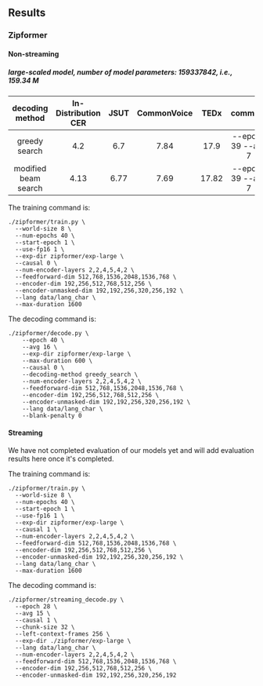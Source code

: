 ## Results

### Zipformer

#### Non-streaming

##### large-scaled model, number of model parameters: 159337842, i.e., 159.34 M

|   decoding method    | In-Distribution CER | JSUT | CommonVoice | TEDx  |      comment       |
| :------------------: | :-----------------: | :--: | :---------: | :---: | :----------------: |
|    greedy search     |         4.2         | 6.7  |    7.84     | 17.9  | --epoch 39 --avg 7 |
| modified beam search |        4.13         | 6.77 |    7.69     | 17.82 | --epoch 39 --avg 7 |

The training command is:

```shell
./zipformer/train.py \
  --world-size 8 \
  --num-epochs 40 \
  --start-epoch 1 \
  --use-fp16 1 \
  --exp-dir zipformer/exp-large \
  --causal 0 \
  --num-encoder-layers 2,2,4,5,4,2 \
  --feedforward-dim 512,768,1536,2048,1536,768 \
  --encoder-dim 192,256,512,768,512,256 \
  --encoder-unmasked-dim 192,192,256,320,256,192 \
  --lang data/lang_char \
  --max-duration 1600 
```

The decoding command is:

```shell
./zipformer/decode.py \
    --epoch 40 \
    --avg 16 \
    --exp-dir zipformer/exp-large \
    --max-duration 600 \
    --causal 0 \
    --decoding-method greedy_search \
    --num-encoder-layers 2,2,4,5,4,2 \
    --feedforward-dim 512,768,1536,2048,1536,768 \
    --encoder-dim 192,256,512,768,512,256 \
    --encoder-unmasked-dim 192,192,256,320,256,192 \
    --lang data/lang_char \
    --blank-penalty 0
```

#### Streaming

We have not completed evaluation of our models yet and will add evaluation results here once it's completed.

The training command is:
```shell
./zipformer/train.py \
  --world-size 8 \
  --num-epochs 40 \
  --start-epoch 1 \
  --use-fp16 1 \
  --exp-dir zipformer/exp-large \
  --causal 1 \
  --num-encoder-layers 2,2,4,5,4,2 \
  --feedforward-dim 512,768,1536,2048,1536,768 \
  --encoder-dim 192,256,512,768,512,256 \
  --encoder-unmasked-dim 192,192,256,320,256,192 \
  --lang data/lang_char \
  --max-duration 1600
```

The decoding command is:

```shell
./zipformer/streaming_decode.py \
  --epoch 28 \
  --avg 15 \
  --causal 1 \
  --chunk-size 32 \
  --left-context-frames 256 \
  --exp-dir ./zipformer/exp-large \
  --lang data/lang_char \
  --num-encoder-layers 2,2,4,5,4,2 \
  --feedforward-dim 512,768,1536,2048,1536,768 \
  --encoder-dim 192,256,512,768,512,256 \
  --encoder-unmasked-dim 192,192,256,320,256,192
```
